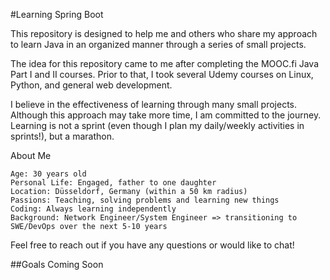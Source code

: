 #Learning Spring Boot

This repository is designed to help me and others who share my approach to learn Java in an organized manner through a series of small projects.

The idea for this repository came to me after completing the MOOC.fi Java Part I and II courses. Prior to that, I took several Udemy courses on Linux, Python, and general web development.

I believe in the effectiveness of learning through many small projects. Although this approach may take more time, I am committed to the journey. Learning is not a sprint (even though I plan my daily/weekly activities in sprints!), but a marathon.

About Me

    Age: 30 years old
    Personal Life: Engaged, father to one daughter
    Location: Düsseldorf, Germany (within a 50 km radius)
    Passions: Teaching, solving problems and learning new things
    Coding: Always learning independently
    Background: Network Engineer/System Engineer => transitioning to SWE/DevOps over the next 5-10 years

Feel free to reach out if you have any questions or would like to chat!

##Goals Coming Soon
